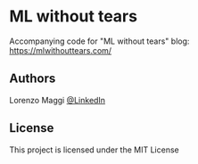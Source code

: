 # ML without tears

Accompanying code for "ML without tears" blog: https://mlwithouttears.com/


## Authors

Lorenzo Maggi
[@LinkedIn](https://www.linkedin.com/in/lorenzomaggi/)


## License

This project is licensed under the MIT License





